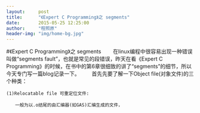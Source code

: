 ```yaml
---
layout:     post
title:      "《Expert C Programming》之 segments"
date:       2015-05-25 12:25:00
author:     "程照原"
header-img: "img/home-bg.jpg"
---
```

#《Expert C Programming》之 segments
　　在linux编程中很容易出现一种错误叫做“segments fault”，也就是常见的段错误，昨天在看《Expert C Programming》的时候，在书中的第6章很细致的讲了“segments”的细节，所以今天专门写一篇blog记录一下。
　　首先先要了解一下Object file(对象文件)的三个种类：

    (1)Relocatable file 可重定位文件:

    　　一般为以.o结尾的由汇编器(如GAS)汇编生成的文件，
    


